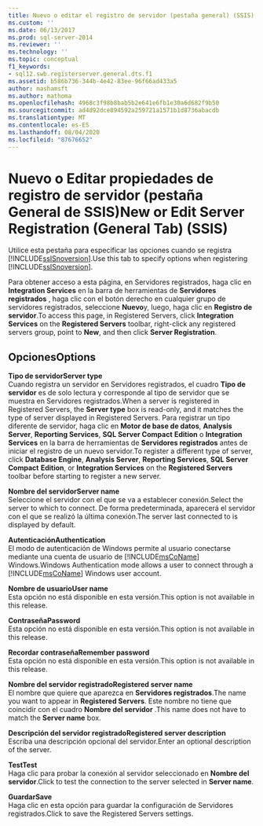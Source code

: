 ```yaml
---
title: Nuevo o editar el registro de servidor (pestaña general) (SSIS) | Microsoft Docs
ms.custom: ''
ms.date: 06/13/2017
ms.prod: sql-server-2014
ms.reviewer: ''
ms.technology: ''
ms.topic: conceptual
f1_keywords:
- sql12.swb.registerserver.general.dts.f1
ms.assetid: b586b736-344b-4e42-83ee-96f66ad433a5
author: mashamsft
ms.author: mathoma
ms.openlocfilehash: 4968c3f98b8bab5b2e641e6fb1e30a6d682f9b50
ms.sourcegitcommit: ad4d92dce894592a259721a1571b1d8736abacdb
ms.translationtype: MT
ms.contentlocale: es-ES
ms.lasthandoff: 08/04/2020
ms.locfileid: "87676652"
---
```

# <a name="new-or-edit-server-registration-general-tab-ssis"></a><span data-ttu-id="b801b-102">Nuevo o Editar propiedades de registro de servidor (pestaña General de SSIS)</span><span class="sxs-lookup"><span data-stu-id="b801b-102">New or Edit Server Registration (General Tab) (SSIS)</span></span>
  <span data-ttu-id="b801b-103">Utilice esta pestaña para especificar las opciones cuando se registra [!INCLUDE[ssISnoversion](../includes/ssisnoversion-md.md)].</span><span class="sxs-lookup"><span data-stu-id="b801b-103">Use this tab to specify options when registering [!INCLUDE[ssISnoversion](../includes/ssisnoversion-md.md)].</span></span>  
  
 <span data-ttu-id="b801b-104">Para obtener acceso a esta página, en Servidores registrados, haga clic en **Integration Services** en la barra de herramientas de **Servidores registrados** , haga clic con el botón derecho en cualquier grupo de servidores registrados, seleccione **Nuevo**y, luego, haga clic en **Registro de servidor**.</span><span class="sxs-lookup"><span data-stu-id="b801b-104">To access this page, in Registered Servers, click **Integration Services** on the **Registered Servers** toolbar, right-click any registered servers group, point to **New**, and then click **Server Registration**.</span></span>  
  
## <a name="options"></a><span data-ttu-id="b801b-105">Opciones</span><span class="sxs-lookup"><span data-stu-id="b801b-105">Options</span></span>  
 <span data-ttu-id="b801b-106">**Tipo de servidor**</span><span class="sxs-lookup"><span data-stu-id="b801b-106">**Server type**</span></span>  
 <span data-ttu-id="b801b-107">Cuando registra un servidor en Servidores registrados, el cuadro **Tipo de servidor** es de solo lectura y corresponde al tipo de servidor que se muestra en Servidores registrados.</span><span class="sxs-lookup"><span data-stu-id="b801b-107">When a server is registered in Registered Servers, the **Server type** box is read-only, and it matches the type of server displayed in Registered Servers.</span></span> <span data-ttu-id="b801b-108">Para registrar un tipo diferente de servidor, haga clic en **Motor de base de datos**, **Analysis Server**, **Reporting Services**, **SQL Server Compact** **Edition** o **Integration Services** en la barra de herramientas de **Servidores registrados** antes de iniciar el registro de un nuevo servidor.</span><span class="sxs-lookup"><span data-stu-id="b801b-108">To register a different type of server, click **Database Engine**, **Analysis Server**, **Reporting Services**, **SQL Server Compact** **Edition**, or **Integration Services** on the **Registered Servers** toolbar before starting to register a new server.</span></span>  
  
 <span data-ttu-id="b801b-109">**Nombre del servidor**</span><span class="sxs-lookup"><span data-stu-id="b801b-109">**Server name**</span></span>  
 <span data-ttu-id="b801b-110">Seleccione el servidor con el que se va a establecer conexión.</span><span class="sxs-lookup"><span data-stu-id="b801b-110">Select the server to which to connect.</span></span> <span data-ttu-id="b801b-111">De forma predeterminada, aparecerá el servidor con el que se realizó la última conexión.</span><span class="sxs-lookup"><span data-stu-id="b801b-111">The server last connected to is displayed by default.</span></span>  
  
 <span data-ttu-id="b801b-112">**Autenticación**</span><span class="sxs-lookup"><span data-stu-id="b801b-112">**Authentication**</span></span>  
 <span data-ttu-id="b801b-113">El modo de autenticación de Windows permite al usuario conectarse mediante una cuenta de usuario de [!INCLUDE[msCoName](../includes/msconame-md.md)] Windows.</span><span class="sxs-lookup"><span data-stu-id="b801b-113">Windows Authentication mode allows a user to connect through a [!INCLUDE[msCoName](../includes/msconame-md.md)] Windows user account.</span></span>  
  
 <span data-ttu-id="b801b-114">**Nombre de usuario**</span><span class="sxs-lookup"><span data-stu-id="b801b-114">**User name**</span></span>  
 <span data-ttu-id="b801b-115">Esta opción no está disponible en esta versión.</span><span class="sxs-lookup"><span data-stu-id="b801b-115">This option is not available in this release.</span></span>  
  
 <span data-ttu-id="b801b-116">**Contraseña**</span><span class="sxs-lookup"><span data-stu-id="b801b-116">**Password**</span></span>  
 <span data-ttu-id="b801b-117">Esta opción no está disponible en esta versión.</span><span class="sxs-lookup"><span data-stu-id="b801b-117">This option is not available in this release.</span></span>  
  
 <span data-ttu-id="b801b-118">**Recordar contraseña**</span><span class="sxs-lookup"><span data-stu-id="b801b-118">**Remember password**</span></span>  
 <span data-ttu-id="b801b-119">Esta opción no está disponible en esta versión.</span><span class="sxs-lookup"><span data-stu-id="b801b-119">This option is not available in this release.</span></span>  
  
 <span data-ttu-id="b801b-120">**Nombre del servidor registrado**</span><span class="sxs-lookup"><span data-stu-id="b801b-120">**Registered server name**</span></span>  
 <span data-ttu-id="b801b-121">El nombre que quiere que aparezca en **Servidores registrados**.</span><span class="sxs-lookup"><span data-stu-id="b801b-121">The name you want to appear in **Registered Servers**.</span></span> <span data-ttu-id="b801b-122">Este nombre no tiene que coincidir con el cuadro **Nombre del servidor** .</span><span class="sxs-lookup"><span data-stu-id="b801b-122">This name does not have to match the **Server name** box.</span></span>  
  
 <span data-ttu-id="b801b-123">**Descripción del servidor registrado**</span><span class="sxs-lookup"><span data-stu-id="b801b-123">**Registered server description**</span></span>  
 <span data-ttu-id="b801b-124">Escriba una descripción opcional del servidor.</span><span class="sxs-lookup"><span data-stu-id="b801b-124">Enter an optional description of the server.</span></span>  
  
 <span data-ttu-id="b801b-125">**Test**</span><span class="sxs-lookup"><span data-stu-id="b801b-125">**Test**</span></span>  
 <span data-ttu-id="b801b-126">Haga clic para probar la conexión al servidor seleccionado en **Nombre del servidor**.</span><span class="sxs-lookup"><span data-stu-id="b801b-126">Click to test the connection to the server selected in **Server name**.</span></span>  
  
 <span data-ttu-id="b801b-127">**Guardar**</span><span class="sxs-lookup"><span data-stu-id="b801b-127">**Save**</span></span>  
 <span data-ttu-id="b801b-128">Haga clic en esta opción para guardar la configuración de Servidores registrados.</span><span class="sxs-lookup"><span data-stu-id="b801b-128">Click to save the Registered Servers settings.</span></span>  
  
  
